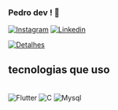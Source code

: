 
### Pedro dev ! 🙂

[![Instagram](https://img.shields.io/badge/Instagram-E4405F?style=for-the-badge&logo=instagram&logoColor=white)](https://pedrodevSz)
[![Linkedin](https://img.shields.io/badge/LinkedIn-0077B5?style=for-the-badge&logo=linkedin&logoColor=white)](http://www.linkedin.com/in/pedrodevsz)

[![Detalhes](https://github-readme-stats.vercel.app/api?username=pedrodevsz&show_icons=true&theme=dark#gh-dark-mode-only)](https://github.com/pedrodevsz/github-readme-stats#gh-dark-mode-only)

## tecnologias que uso 

<div style="display: inline_block"><br/>
  <img src="https://img.shields.io/badge/Flutter-%2302569B.svg?style=for-the-badge&logo=Flutter&logoColor=white" alt="Flutter" align="center"/>
  <img src="https://img.shields.io/badge/c-%2300599C.svg?style=for-the-badge&logo=c&logoColor=white" alt="C" align="center"/>
  <img src="https://img.shields.io/badge/mysql-4479A1.svg?style=for-the-badge&logo=mysql&logoColor=white" alt="Mysql" align="center"/>
  
</div>
